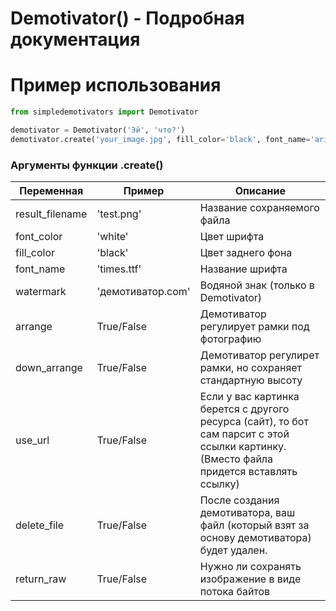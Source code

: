 # Demotivator() - Подробная документация

# Пример использования
```python 
from simpledemotivators import Demotivator

demotivator = Demotivator('Эй', 'что?')
demotivator.create('your_image.jpg', fill_color='black', font_name='arialbd.ttf', watermark='демотиватор.com', arrange=True)
```

### Аргументы функции .create()
| Переменная      | Пример            | Описание                                                                                                                                 |
|-----------------|-------------------|------------------------------------------------------------------------------------------------------------------------------------------|
| result_filename | 'test.png'        | Название сохраняемого файла                                                                                                              |
| font_color      | 'white'           | Цвет шрифта                                                                                                                              |
| fill_color      | 'black'           | Цвет заднего фона                                                                                                                        |
| font_name       | 'times.ttf'       | Название шрифта                                                                                                                          |
| watermark       | 'демотиватор.com' | Водяной знак (только в Demotivator)                                                                                                      |
| arrange         | True/False        | Демотиватор регулирует рамки под фотографию                                                                                              |
| down_arrange    | True/False        | Демотиватор регулирет рамки, но сохраняет стандартную высоту                                                                             |
| use_url         | True/False        | Если у вас картинка берется с другого ресурса (сайт), то бот сам парсит с этой ссылки картинку. (Вместо файла придется вставлять ссылку) |
| delete_file     | True/False        | После создания демотиватора, ваш файл (который взят за основу демотиватора) будет удален.                                                |
| return_raw      | True/False        | Нужно ли сохранять изображение в виде потока байтов                                                                                      |